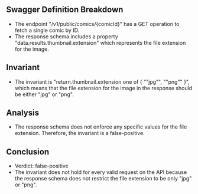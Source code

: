 ## Swagger Definition Breakdown
- The endpoint "/v1/public/comics/{comicId}" has a GET operation to fetch a single comic by ID.
- The response schema includes a property "data.results.thumbnail.extension" which represents the file extension for the image.

## Invariant
- The invariant is "return.thumbnail.extension one of { ""jpg"", ""png"" }", which means that the file extension for the image in the response should be either "jpg" or "png".

## Analysis
- The response schema does not enforce any specific values for the file extension. Therefore, the invariant is a false-positive.

## Conclusion
- Verdict: false-positive
- The invariant does not hold for every valid request on the API because the response schema does not restrict the file extension to be only "jpg" or "png".

